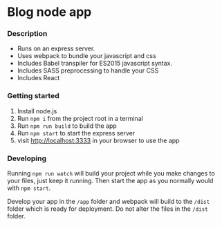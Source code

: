 # Blog node app

### Description
- Runs on an express server.
- Uses webpack to bundle your javascript and css
- Includes Babel transpiler for ES2015 javascript syntax.
- Includes SASS preprocessing to handle your CSS
- Includes React

### Getting started
1. Install node.js
2. Run `npm i` from the project root in a terminal
3. Run `npm run build` to build the app
4. Run `npm start` to start the express server
5. visit <http://localhost:3333> in your browser to use the app

### Developing
Running `npm run watch` will build your project while 
you make changes to your files, just keep it running.
Then start the app as you normally would with `npm start`.  

Develop your app in the `/app` folder and webpack will build 
to the `/dist` folder which is ready for deployment.
Do not alter the files in the `/dist` folder.